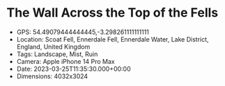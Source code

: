 # The Wall Across the Top of the Fells

- GPS: 54.49079444444445,-3.298261111111111
- Location: Scoat Fell, Ennerdale Fell, Ennerdale Water, Lake District, England, United Kingdom
- Tags: Landscape, Mist, Ruin
- Camera: Apple iPhone 14 Pro Max
- Date: 2023-03-25T11:35:30.000+00:00
- Dimensions: 4032x3024
